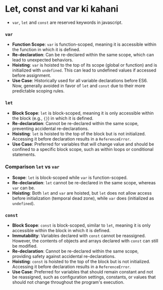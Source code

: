 # Let, const and var ki kahani
- `var`, `let` and `const` are reserved keywords in javascript.

### `var`
- **Function Scope**: `var` is function-scoped, meaning it is accessible within the function in which it is defined.
- **Re-declaration**: Can be re-declared within the same scope, which can lead to unexpected behaviors.
- **Hoisting**: `var` is hoisted to the top of its scope (global or function) and is initialized with `undefined`. This can lead to undefined values if accessed before assignment.
- **Use Case**: Historically used for all variable declarations before ES6. Now, generally avoided in favor of `let` and `const` due to their more predictable scoping rules.

### `let`
- **Block Scope**: `let` is block-scoped, meaning it is only accessible within the block (e.g., `{}`) in which it is defined.
- **Re-declaration**: Cannot be re-declared within the same scope, preventing accidental re-declarations.
- **Hoisting**: `let` is hoisted to the top of the block but is not initialized. Accessing it before declaration results in a `ReferenceError`.
- **Use Case**: Preferred for variables that will change value and should be confined to a specific block scope, such as within loops or conditional statements.

### Comparison `let` vs `var`
- **Scope**: `let` is block-scoped while `var` is function-scoped.
- **Re-declaration**: `let` cannot be re-declared in the same scope, whereas `var` can be.
- **Hoisting**: Both `let` and `var` are hoisted, but `let` does not allow access before initialization (temporal dead zone), while `var` does (initialized as `undefined`).

### `const`
- **Block Scope**: `const` is block-scoped, similar to `let`, meaning it is only accessible within the block in which it is defined.
- **Immutability**: Variables declared with `const` cannot be reassigned. However, the contents of objects and arrays declared with `const` can still be modified.
- **Re-declaration**: Cannot be re-declared within the same scope, providing safety against accidental re-declarations.
- **Hoisting**: `const` is hoisted to the top of the block but is not initialized. Accessing it before declaration results in a `ReferenceError`.
- **Use Case**: Preferred for variables that should remain constant and not be reassigned, such as configuration settings, constants, or values that should not change throughout the program's execution.